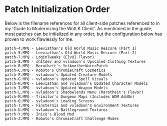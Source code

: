# Patch Initialization Order

Below is the filename references for all client-side patches referenced to in my 'Guide to Modernizing the WotLK Client'. As mentioned in the guide, most patches can be initialized in any order, but the configuration below has proven to work flawlessly for me.

```
patch-4.MPQ - Leeviathan's Old World Music Rescore (Part 1)
patch-5.MPQ - Leeviathan's Old World Music Rescore (Part 2)
patch-7.MPQ - LoginTweaks (ElvUI Flavor)
patch-8.MPQ - sh1tdev and vvladoon's Upscaled Clothing Textures
patch-B.MPQ - Marotheit's YetAnotherWaterPatch
patch-C.MPQ - Roboto's ChromieCraft Cosmetics
patch-F.MPQ - vvladoon's Updated Creature Models
patch-G.MPQ - vvladoon's Updated Spell Visuals
patch-H.MPQ - Leeviathan and vvladoon's Updated Character Models
patch-I.MPQ - vvladoon's Updated Weapon Models
patch-L.MPQ - vvladoon's Shadowlands Menu (Marotheit's Flavor)
patch-M.MPQ - Trimitor's Dungeon Maps (Includes WDM AddOn)
patch-Q.MPQ - vvladoon's Loading Screens
patch-T.MPQ - Finsternis and vvladoon's Environment Textures
patch-U.MPQ - vvladoon's Battleground Textures
patch-Y.MPQ - Inico's Blood Mod
patch-Z.MPQ - Roboto's ChromieCraft Challenge Modes
```
